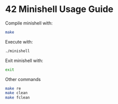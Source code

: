 # 42 Minishell Usage Guide

Compile minishell with:
```sh
make
```

Execute with:
```sh
./minishell
```

Exit minishell with:
```sh
exit
```

Other commands

```sh
make re
make clean
make fclean
```
